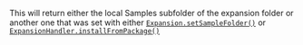 This will return either the local Samples subfolder of the expansion folder or another one that was set with either [`Expansion.setSampleFolder()`](/scripting/scripting-api/expansion#setsamplefolder) or [`ExpansionHandler.installFromPackage()`](/scripting/scripting-api/expansionhandler#installexpansionfrompackage)